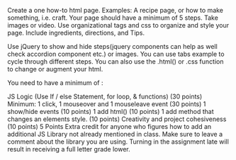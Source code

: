 Create a one how-to html page. Examples: A recipe page, or how to make something, i.e. craft. Your page should have a minimum of 5 steps. Take images or video. Use organizational tags and css to organize and style your page. Include ingredients, directions, and Tips.

Use jQuery to show and hide steps(jquery components can help as well check accordion component etc.) or images. You can use tabs example to cycle through different steps. You can also use the .html() or .css function to change or augment your html.

You need to have a minimum of :

JS Logic (Use If / else Statement, for loop, & functions) (30 points)
Minimum: 1 click, 1 mouseover and 1 mouseleave event  (30 points)
1 show/hide events (10 points)
1 add html() (10 points)
1 add method that changes an elements style. (10 points)
Creativity and project cohesiveness (10 points)
5 Points Extra credit for anyone who figures how to add an additional JS Library not already mentioned in class. Make sure to leave a comment about the library you are using.
Turning in the assignment late will result in receiving a full letter grade lower. 